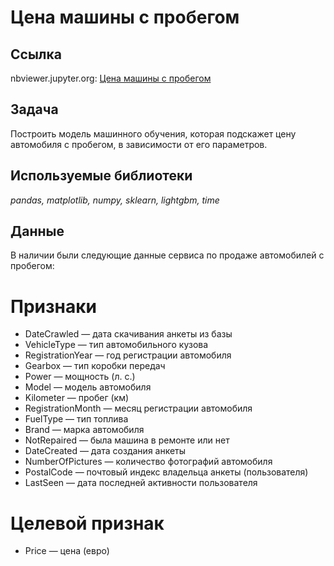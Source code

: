# Цена машины с пробегом

## Ссылка
nbviewer.jupyter.org: [Цена машины с пробегом](https://nbviewer.jupyter.org/github/svvema/Yandex_praktikum-proj/blob/main/ML_projects/ML_regression_servis_bu_mashin/ML_regression_servis_bu_mashin.ipynb)

## Задача

Построить модель машинного обучения, которая подскажет цену автомобиля с пробегом, в зависимости от его параметров.

## Используемые библиотеки
*pandas, matplotlib, numpy, sklearn, lightgbm, time*

## Данные

В наличии были следующие данные сервиса по продаже автомобилей с пробегом:
# Признаки
- DateCrawled — дата скачивания анкеты из базы
- VehicleType — тип автомобильного кузова
- RegistrationYear — год регистрации автомобиля
- Gearbox — тип коробки передач
- Power — мощность (л. с.)
- Model — модель автомобиля
- Kilometer — пробег (км)
- RegistrationMonth — месяц регистрации автомобиля
- FuelType — тип топлива
- Brand — марка автомобиля
- NotRepaired — была машина в ремонте или нет
- DateCreated — дата создания анкеты
- NumberOfPictures — количество фотографий автомобиля
- PostalCode — почтовый индекс владельца анкеты (пользователя)
- LastSeen — дата последней активности пользователя

# Целевой признак
- Price — цена (евро)
